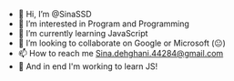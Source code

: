 - 👋 Hi, I’m @SinaSSD
- 👀 I’m interested in Program and Programming
- 🌱 I’m currently learning JavaScript
- 💞️ I’m looking to collaborate on Google or Microsoft (😐) 
- 📫 How to reach me Sina.dehghani.44284@gmail.com
- 🎯 And in end I'm working to learn JS!
<!---
SinaSSD/SinaSSD is a ✨ special ✨ repository because its `README.md` (this file) appears on your GitHub profile.
You can click the Preview link to take a look at your changes.
--->
